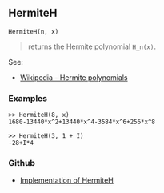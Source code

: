 ## HermiteH

```
HermiteH(n, x)
```

> returns the Hermite polynomial `H_n(x)`.


See:  
* [Wikipedia - Hermite polynomials](https://en.wikipedia.org/wiki/Hermite_polynomials)

### Examples

```   
>> HermiteH(8, x)    
1680-13440*x^2+13440*x^4-3584*x^6+256*x^8 
 
>> HermiteH(3, 1 + I)
-28+I*4    
```
    

### Github

* [Implementation of HermiteH](https://github.com/axkr/symja_android_library/blob/master/symja_android_library/matheclipse-core/src/main/java/org/matheclipse/core/builtin/PolynomialFunctions.java#L1616) 

